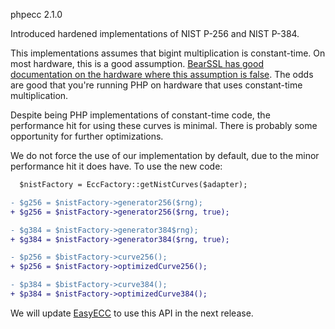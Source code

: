 phpecc 2.1.0

Introduced hardened implementations of NIST P-256 and NIST P-384.

This implementations assumes that bigint multiplication is constant-time. On most hardware, this is a good assumption.
[BearSSL has good documentation on the hardware where this assumption is false](https://www.bearssl.org/ctmul.html). The 
odds are good that you're running PHP on hardware that uses constant-time multiplication.

Despite being PHP implementations of constant-time code, the performance hit for using these curves is minimal. There is
probably some opportunity for further optimizations.

We do not force the use of our implementation by default, due to the minor performance hit it does have. To use the new
code:

```diff
  $nistFactory = EccFactory::getNistCurves($adapter);

- $g256 = $nistFactory->generator256($rng);
+ $g256 = $nistFactory->generator256($rng, true);

- $g384 = $nistFactory->generator384$rng);
+ $g384 = $nistFactory->generator384($rng, true);

- $p256 = $bistFactory->curve256();
+ $p256 = $nistFactory->optimizedCurve256();

- $p384 = $bistFactory->curve384();
+ $p384 = $nistFactory->optimizedCurve384();
```

We will update [EasyECC](https://github.com/paragonie/easy-ecc) to use this API in the next release.
